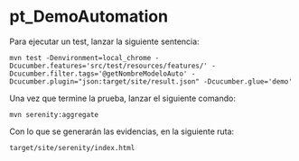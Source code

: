 # pt_DemoAutomation

Para ejecutar un test, lanzar la siguiente sentencia:

```
mvn test -Denvironment=local_chrome -Dcucumber.features='src/test/resources/features/' -Dcucumber.filter.tags='@getNombreModeloAuto' -Dcucumber.plugin="json:target/site/result.json" -Dcucumber.glue='demo'
```

Una vez que termine la prueba, lanzar el siguiente comando:

```
mvn serenity:aggregate
```

Con lo que se generarán las evidencias, en la siguiente ruta:

```
target/site/serenity/index.html

```
